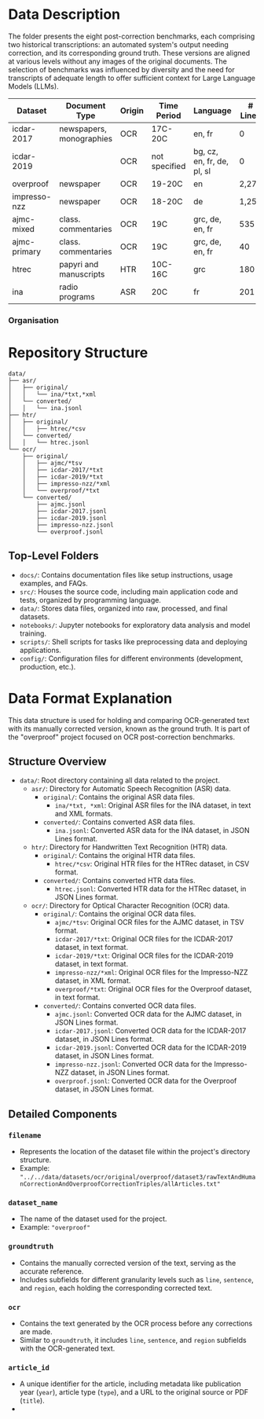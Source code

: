 # Data Description

The folder presents the eight post-correction benchmarks, each comprising two historical transcriptions: an automated system's output needing correction, and its corresponding ground truth. These versions are aligned at various levels without any images of the original documents. The selection of benchmarks was influenced by diversity and the need for transcripts of adequate length to offer sufficient context for Large Language Models (LLMs).

| Dataset       | Document Type            | Origin | Time Period | Language               | # Lines | # Sentences | # Regions |
|---------------|--------------------------|--------|-------------|------------------------|---------|-------------|-----------|
| icdar-2017    | newspapers, monographies | OCR    | 17C-20C     | en, fr                 | 0       | 461         | 28        |
| icdar-2019    |                          | OCR    | not specified | bg, cz, en, fr, de, pl, sl | 0   | 404         | 41        |
| overproof     | newspaper                | OCR    | 19-20C      | en                     | 2,278   | 399         | 41        |
| impresso-nzz  | newspaper                | OCR    | 18-20C      | de                     | 1,256   | 577         | 203       |
| ajmc-mixed    | class. commentaries      | OCR    | 19C         | grc, de, en, fr        | 535     | 379         | 33        |
| ajmc-primary  | class. commentaries      | OCR    | 19C         | grc, de, en, fr        | 40      | 27          | 9         |
| htrec         | papyri and manuscripts   | HTR    | 10C-16C     | grc                    | 180     | 8           | 8         |
| ina           | radio programs           | ASR    | 20C         | fr                     | 201     | 290         | 6         |

### Organisation

# Repository Structure

```
data/
├── asr/
│   ├── original/
│   │   └── ina/*txt,*xml
│   └── converted/
│   │   └── ina.jsonl
├── htr/
│   ├── original/
│   │   ├── htrec/*csv
│   └── converted/
│   │   └── htrec.jsonl
└── ocr/
    ├── original/
    │   ├── ajmc/*tsv
    │   ├── icdar-2017/*txt
    │   ├── icdar-2019/*txt
    │   ├── impresso-nzz/*xml
    │   └── overproof/*txt
    └── converted/
        ├── ajmc.jsonl
        ├── icdar-2017.jsonl
        ├── icdar-2019.jsonl
        ├── impresso-nzz.jsonl
        └── overproof.jsonl
```

## Top-Level Folders

- `docs/`: Contains documentation files like setup instructions, usage examples, and FAQs.
- `src/`: Houses the source code, including main application code and tests, organized by programming language.
- `data/`: Stores data files, organized into raw, processed, and final datasets.
- `notebooks/`: Jupyter notebooks for exploratory data analysis and model training.
- `scripts/`: Shell scripts for tasks like preprocessing data and deploying applications.
- `config/`: Configuration files for different environments (development, production, etc.).

# Data Format Explanation

This data structure is used for holding and comparing OCR-generated text with its manually corrected version, known as the ground truth. It is part of the "overproof" project focused on OCR post-correction benchmarks.

## Structure Overview

- `data/`: Root directory containing all data related to the project.
  - `asr/`: Directory for Automatic Speech Recognition (ASR) data.
    - `original/`: Contains the original ASR data files.
      - `ina/*txt, *xml`: Original ASR files for the INA dataset, in text and XML formats.
    - `converted/`: Contains converted ASR data files.
      - `ina.jsonl`: Converted ASR data for the INA dataset, in JSON Lines format.
  - `htr/`: Directory for Handwritten Text Recognition (HTR) data.
    - `original/`: Contains the original HTR data files.
      - `htrec/*csv`: Original HTR files for the HTRec dataset, in CSV format.
    - `converted/`: Contains converted HTR data files.
      - `htrec.jsonl`: Converted HTR data for the HTRec dataset, in JSON Lines format.
  - `ocr/`: Directory for Optical Character Recognition (OCR) data.
    - `original/`: Contains the original OCR data files.
      - `ajmc/*tsv`: Original OCR files for the AJMC dataset, in TSV format.
      - `icdar-2017/*txt`: Original OCR files for the ICDAR-2017 dataset, in text format.
      - `icdar-2019/*txt`: Original OCR files for the ICDAR-2019 dataset, in text format.
      - `impresso-nzz/*xml`: Original OCR files for the Impresso-NZZ dataset, in XML format.
      - `overproof/*txt`: Original OCR files for the Overproof dataset, in text format.
    - `converted/`: Contains converted OCR data files.
      - `ajmc.jsonl`: Converted OCR data for the AJMC dataset, in JSON Lines format.
      - `icdar-2017.jsonl`: Converted OCR data for the ICDAR-2017 dataset, in JSON Lines format.
      - `icdar-2019.jsonl`: Converted OCR data for the ICDAR-2019 dataset, in JSON Lines format.
      - `impresso-nzz.jsonl`: Converted OCR data for the Impresso-NZZ dataset, in JSON Lines format.
      - `overproof.jsonl`: Converted OCR data for the Overproof dataset, in JSON Lines format.

## Detailed Components

### `filename`

- Represents the location of the dataset file within the project's directory structure.
- Example: `"../../data/datasets/ocr/original/overproof/dataset3/rawTextAndHumanCorrectionAndOverproofCorrectionTriples/allArticles.txt"`

### `dataset_name`

- The name of the dataset used for the project.
- Example: `"overproof"`

### `groundtruth`

- Contains the manually corrected version of the text, serving as the accurate reference.
- Includes subfields for different granularity levels such as `line`, `sentence`, and `region`, each holding the corresponding corrected text.

### `ocr`

- Contains the text generated by the OCR process before any corrections are made.
- Similar to `groundtruth`, it includes `line`, `sentence`, and `region` subfields with the OCR-generated text.

### `article_id`

- A unique identifier for the article, including metadata like publication year (`year`), article type (`type`), and a URL to the original source or PDF (`title`).
- 